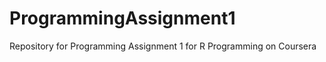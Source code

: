 ProgrammingAssignment1
======================

Repository for Programming Assignment 1 for R Programming on Coursera
